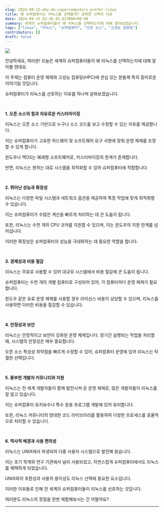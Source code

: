 ```yaml
---
slug: 2024-09-15-why-do-supercomputers-prefer-linux
title: 왜 슈퍼컴퓨터는 리눅스를 선택할까? 강력한 선택의 이유
date: 2024-09-15 02:36:45.817000+00:00
summary: 세계의 슈퍼컴퓨터들이 왜 리눅스를 선택하는지에 대해 알아보겠습니다.
tags: ["linux", "리눅스", "슈퍼컴퓨터", "오픈 소스", "고성능 컴퓨팅"]
contributors: []
draft: false
---
```


![](https://blogger.googleusercontent.com/img/a/AVvXsEhLi9MThU0DY1oJseP0dNxKM_KUGF9WT4deAaYU8efNDTbYr-39_BErMTiNoiLmbABXWm5Xwo7tZ6uZczfjEQ0l-yeYM8hQRztTLLBztvPSZV-wUUmQZuk88t8NhEXAOkrkRtoP3xihmtxBpZI7gkSNaBPWIBnwUJASDUi2cT-rXM4pv4aQeHF-HhpkOl4)

안녕하세요, 여러분! 오늘은 세계의 슈퍼컴퓨터들이 왜 리눅스를 선택하는지에 대해 알아볼 텐데요.

이 주제는 컴퓨터 운영 체제와 고성능 컴퓨팅(HPC)에 관심 있는 분들께 특히 흥미로운 이야기일 것입니다.

슈퍼컴퓨터가 리눅스를 선호하는 이유를 하나씩 살펴보겠습니다.

<br />

**1. 오픈 소스의 힘과 자유로운 커스터마이징**

리눅스는 오픈 소스 기반으로 누구나 소스 코드를 보고 수정할 수 있는 자유를 제공합니다.

이는 슈퍼컴퓨터가 고유한 하드웨어 및 소프트웨어 요구 사항에 맞춰 운영 체제를 조정할 수 있게 합니다.

윈도우나 맥OS는 폐쇄형 소프트웨어로, 커스터마이징의 한계가 존재합니다.

반면, 리눅스는 원하는 대로 시스템을 최적화할 수 있어 슈퍼컴퓨터에 적합합니다.

<br />

**2. 뛰어난 성능과 확장성**

리눅스는 다양한 파일 시스템과 네트워크 옵션을 제공하여 특정 작업에 맞게 최적화할 수 있습니다.

이는 슈퍼컴퓨터가 수많은 계산을 빠르게 처리하는 데 큰 도움이 됩니다.

또한, 리눅스는 수천 개의 CPU 코어를 지원할 수 있으며, 이는 윈도우의 지원 한계를 넘어섭니다.

이러한 확장성은 슈퍼컴퓨터의 성능을 극대화하는 데 중요한 역할을 합니다.

<br />

**3. 경제성과 비용 절감**

리눅스는 무료로 사용할 수 있어 대규모 시스템에서 비용 절감에 큰 도움이 됩니다.

슈퍼컴퓨터는 수천 개의 개별 컴퓨터로 구성되어 있어, 각 컴퓨터마다 운영 체제가 필요합니다.

윈도우 같은 유료 운영 체제를 사용할 경우 라이선스 비용이 상당할 수 있으며, 리눅스를 사용하면 이러한 비용을 절감할 수 있습니다.

<br />

**4. 안정성과 보안**

리눅스는 안정적이고 보안이 강화된 운영 체제입니다. 장기간 실행되는 작업을 처리할 때, 시스템의 안정성은 매우 중요합니다.

오픈 소스 특성상 취약점을 빠르게 수정할 수 있어, 슈퍼컴퓨터 운영에 있어 리눅스는 탁월한 선택입니다.

<br />

**5. 풍부한 개발자 커뮤니티와 지원**

리눅스는 전 세계 개발자들이 함께 발전시켜 온 운영 체제로, 많은 개발자들이 리눅스를 잘 알고 있습니다.

이는 슈퍼컴퓨터 유지보수나 특수 응용 프로그램 개발에 있어 유리합니다.

또한, 리눅스 커뮤니티의 방대한 코드 라이브러리를 활용하여 다양한 프로세스를 효율적으로 처리할 수 있습니다.

<br />

**6. 역사적 배경과 사용 편의성**

리눅스는 UNIX에서 파생되어 다중 사용자 시스템으로 발전해 왔습니다.

이는 초기 학계와 연구 기관에서 널리 사용되었고, 자연스럽게 슈퍼컴퓨터에서도 리눅스를 채택하게 되었습니다.

UNIX와의 호환성과 사용의 용이성도 리눅스 선택에 중요한 요소입니다.

이러한 이유들로 인해 전 세계의 슈퍼컴퓨터들이 리눅스를 선호하는 것입니다.

여러분도 리눅스의 장점을 한번 체험해보시는 건 어떨까요?

---
